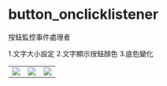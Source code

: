 # button_onclicklistener
按鈕監控事件處理者

1.文字大小設定   2.文字顯示按鈕顏色   3.底色變化

<table><tr>
<td><img src=https://github.com/Angus1226/button_onclicklistener/blob/master/%EF%BC%B2.png border=0></td>
<td><img src=https://github.com/Angus1226/button_onclicklistener/blob/master/%EF%BC%A7.png border=0></td>
<td><img src=https://github.com/Angus1226/button_onclicklistener/blob/master/%EF%BC%A2.png border=0></td>  
</tr></table>
